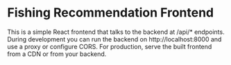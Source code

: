 # Fishing Recommendation Frontend

This is a simple React frontend that talks to the backend at /api/* endpoints.
During development you can run the backend on http://localhost:8000 and use a proxy
or configure CORS. For production, serve the built frontend from a CDN or from your backend.
